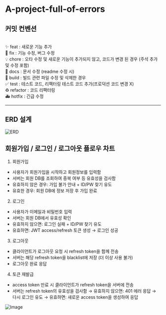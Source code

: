 ﻿# A-project-full-of-errors

## 커밋 컨벤션
<br>✨ feat : 새로운 기능 추가
<br>🐛 fix : 기능 수정, 버그 수정
<br>💡 chore : 오타 수정 및 새로운 기능이 추가되지 않고, 코드가 변경 된 경우 (주석 추가 및 수정 포함)
<br>📝 docs : 문서 수정 (readme 수정 시)
<br>🚚 build : 빌드 관련 파일 수정 및 삭제한 경우
<br>✅ test : 테스트 코드, 리팩터링 테스트 코드 추가(프로덕션 코드 변경 X)
<br>♻️ refactor : 코드 리팩터링
<br>🚑 hotfix : 긴급 수정

<hr>
<h2>ERD 설계</h2> 

![ERD](https://github.com/user-attachments/assets/9bebfdf6-cd90-4303-be00-11984355044a)


## 회원가입 / 로그인 / 로그아웃 플로우 차트

1. 회원가입
- 사용자가 회원가입을 시작하고 회원정보를 입력함
- 서버는 회원 DB를 조회하여 중복 여부 등 유효성을 검사함
- 유효하지 않은 경우: 가입 불가 안내 + ID/PW 찾기 유도
- 유효한 경우: 회원 DB에 정보 저장 후 가입 완료

2. 로그인
- 사용자가 이메일과 비밀번호 입력
- 서버는 회원 DB에서 유효성 확인
- 유효하지 않으면: 로그인 실패 + ID/PW 찾기 유도
- 유효하면: JWT access/refresh 토큰 생성 → 로그인 성공

3. 로그아웃 
- 클라이언트가 로그아웃 요청 시 refresh token을 함께 전송
- 서버는 해당 refresh token을 blacklist에 저장 (더 이상 사용 불가)
- 로그아웃 완료 응답

4. 토큰 재발급
- access token 만료 시 클라이언트가 refresh token을 서버에 전송
- 서버는 refresh token의 유효성을 검사함
  → 유효하지 않으면: 401 에러 응답 → 다시 로그인 유도
  → 유효하면: 새로운 access token을 생성하여 응답

![Image](https://github.com/user-attachments/assets/1396737a-fdea-4423-8da3-00271085199b)